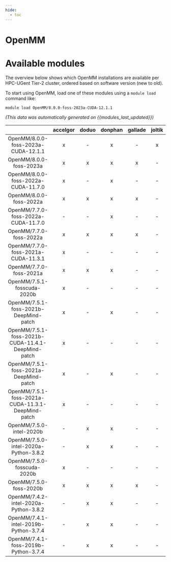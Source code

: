 ```yaml
---
hide:
  - toc
---
```


OpenMM
======

# Available modules


The overview below shows which OpenMM installations are available per HPC-UGent Tier-2 cluster, ordered based on software version (new to old).

To start using OpenMM, load one of these modules using a `module load` command like:

```shell
module load OpenMM/8.0.0-foss-2023a-CUDA-12.1.1
```

*(This data was automatically generated on {{modules_last_updated}})*  

| |accelgor|doduo|donphan|gallade|joltik|shinx|skitty|
| :---: | :---: | :---: | :---: | :---: | :---: | :---: | :---: |
|OpenMM/8.0.0-foss-2023a-CUDA-12.1.1|x|-|x|-|x|-|-|
|OpenMM/8.0.0-foss-2023a|x|x|x|x|-|x|x|
|OpenMM/8.0.0-foss-2022a-CUDA-11.7.0|x|-|x|-|-|-|-|
|OpenMM/8.0.0-foss-2022a|x|x|x|x|-|-|-|
|OpenMM/7.7.0-foss-2022a-CUDA-11.7.0|-|-|x|-|-|-|-|
|OpenMM/7.7.0-foss-2022a|x|x|x|x|-|-|-|
|OpenMM/7.7.0-foss-2021a-CUDA-11.3.1|x|-|-|-|-|-|-|
|OpenMM/7.7.0-foss-2021a|x|x|x|-|-|-|-|
|OpenMM/7.5.1-fosscuda-2020b|x|-|-|-|-|-|-|
|OpenMM/7.5.1-foss-2021b-DeepMind-patch|x|-|x|-|-|-|-|
|OpenMM/7.5.1-foss-2021b-CUDA-11.4.1-DeepMind-patch|x|-|-|-|-|-|-|
|OpenMM/7.5.1-foss-2021a-DeepMind-patch|x|-|x|-|-|-|-|
|OpenMM/7.5.1-foss-2021a-CUDA-11.3.1-DeepMind-patch|x|-|-|-|-|-|-|
|OpenMM/7.5.0-intel-2020b|-|x|x|-|-|-|-|
|OpenMM/7.5.0-intel-2020a-Python-3.8.2|-|x|x|-|-|-|-|
|OpenMM/7.5.0-fosscuda-2020b|x|-|-|-|-|-|-|
|OpenMM/7.5.0-foss-2020b|x|x|x|x|-|-|-|
|OpenMM/7.4.2-intel-2020a-Python-3.8.2|-|x|x|-|-|-|-|
|OpenMM/7.4.1-intel-2019b-Python-3.7.4|-|x|x|-|-|-|-|
|OpenMM/7.4.1-foss-2019b-Python-3.7.4|-|x|x|-|-|-|-|
